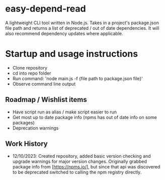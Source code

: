 # easy-depend-read
A lightweight CLI tool written in Node.js. Takes in a project's package.json file path and returns a list of deprecated / out of date dependencies. It will also recommend dependency updates where applicable. 

# Startup and usage instructions

- Clone repository
- cd into repo folder
- Run command: 'node main.js -f {file path to package.json file}'
- Observe command line output

## Roadmap / Wishlist items

- Have script run as alias / make script easier to run
- Get most up to date package info (npms has out of date info on some packages)
- Deprecation warnings

## Work History

- 12/10/2023: Created repository, added basic version checking and upgrade warnings for major version changes. Originally grabbed package info from [https://npms.io/], but since that api was discovered to be deprecated switched to calling the npm registry directly. 
